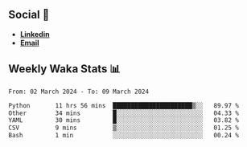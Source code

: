 ## Social 🔗

- [**Linkedin**](https://www.linkedin.com/in/trevorward001/)
- **<a href="mailto:trevorward001@gmail.com">Email<a>**

## Weekly Waka Stats 📊
<!--START_SECTION:waka-->

```txt
From: 02 March 2024 - To: 09 March 2024

Python       11 hrs 56 mins  ██████████████████████▒░░   89.97 %
Other        34 mins         █░░░░░░░░░░░░░░░░░░░░░░░░   04.33 %
YAML         30 mins         █░░░░░░░░░░░░░░░░░░░░░░░░   03.82 %
CSV          9 mins          ▒░░░░░░░░░░░░░░░░░░░░░░░░   01.25 %
Bash         1 min           ░░░░░░░░░░░░░░░░░░░░░░░░░   00.24 %
```

<!--END_SECTION:waka-->

<!--

Here are some ideas to get you started:

- 🔭 I’m currently working on (way to add branches committed on)
- 🌱 I’m currently learning Web Frameworks and Machine Learning! (Lisp, JS (react & angular), Python, and __)
- 💬 Ask me about ...
- 📫 How to reach me: 
- 😄 Pronouns: He/Him/His
- ⚡ Fun fact: ...

that-recsys-lab
-->
